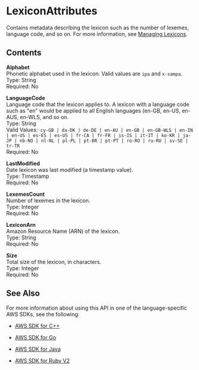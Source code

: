 # LexiconAttributes<a name="API_LexiconAttributes"></a>

Contains metadata describing the lexicon such as the number of lexemes, language code, and so on\. For more information, see [Managing Lexicons](http://docs.aws.amazon.com/polly/latest/dg/managing-lexicons.html)\.

## Contents<a name="API_LexiconAttributes_Contents"></a>

 **Alphabet**   
Phonetic alphabet used in the lexicon\. Valid values are `ipa` and `x-sampa`\.  
Type: String  
Required: No

 **LanguageCode**   
Language code that the lexicon applies to\. A lexicon with a language code such as "en" would be applied to all English languages \(en\-GB, en\-US, en\-AUS, en\-WLS, and so on\.  
Type: String  
Valid Values:` cy-GB | da-DK | de-DE | en-AU | en-GB | en-GB-WLS | en-IN | en-US | es-ES | es-US | fr-CA | fr-FR | is-IS | it-IT | ko-KR | ja-JP | nb-NO | nl-NL | pl-PL | pt-BR | pt-PT | ro-RO | ru-RU | sv-SE | tr-TR`   
Required: No

 **LastModified**   
Date lexicon was last modified \(a timestamp value\)\.  
Type: Timestamp  
Required: No

 **LexemesCount**   
Number of lexemes in the lexicon\.  
Type: Integer  
Required: No

 **LexiconArn**   
Amazon Resource Name \(ARN\) of the lexicon\.  
Type: String  
Required: No

 **Size**   
Total size of the lexicon, in characters\.  
Type: Integer  
Required: No

## See Also<a name="API_LexiconAttributes_SeeAlso"></a>

For more information about using this API in one of the language\-specific AWS SDKs, see the following:

+  [AWS SDK for C\+\+](http://docs.aws.amazon.com/goto/SdkForCpp/polly-2016-06-10/LexiconAttributes) 

+  [AWS SDK for Go](http://docs.aws.amazon.com/goto/SdkForGoV1/polly-2016-06-10/LexiconAttributes) 

+  [AWS SDK for Java](http://docs.aws.amazon.com/goto/SdkForJava/polly-2016-06-10/LexiconAttributes) 

+  [AWS SDK for Ruby V2](http://docs.aws.amazon.com/goto/SdkForRubyV2/polly-2016-06-10/LexiconAttributes) 